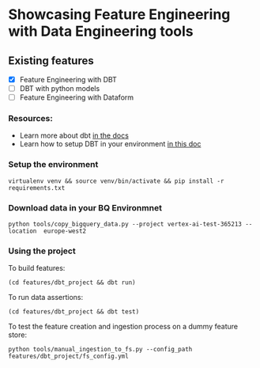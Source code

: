 # Showcasing Feature Engineering with Data Engineering tools

## Existing features
- [x] Feature Engineering with DBT
- [ ] DBT with python models
- [ ] Feature Engineering with Dataform

### Resources:
- Learn more about dbt [in the docs](https://docs.getdbt.com/docs/introduction)
- Learn how to setup DBT in your environment [in this doc](https://docs.getdbt.com/reference/warehouse-setups/bigquery-setup)

### Setup the environment
```commandline
virtualenv venv && source venv/bin/activate && pip install -r requirements.txt
```
### Download data in your BQ Environmnet
```commandline
python tools/copy_bigquery_data.py --project vertex-ai-test-365213 --location  europe-west2   
```
### Using the project

To build features:
```commandline
(cd features/dbt_project && dbt run)
```
To run data assertions:
```commandline
(cd features/dbt_project && dbt test)
```

To test the feature creation and ingestion process on a dummy feature store:
```commandline
python tools/manual_ingestion_to_fs.py --config_path features/dbt_project/fs_config.yml
```

